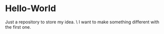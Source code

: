 # Hello-World
Just a repository to store my idea. \\
I want to make something different with the first one.
